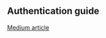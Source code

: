 

## Authentication guide
[Medium article](https://medium.com/@Rushabh_/next-js-demystified-user-authentication-with-nextjs-mongodb-2a0e1e697526)
